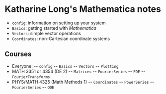 # Katharine Long's Mathematica notes

- `config`: information on setting up your system
- `Basics`: getting started with _Mathematica_
- `Vectors`: simple vector operations
- `Coordinates`: non-Cartesian coordinate systems

## Courses
- Everyone: 
-- `config`
-- `Basics`
-- `Vectors`
-- `Plotting`
- MATH 3351 or 4354 (DE 2)
-- `Matrices`
-- `FourierSeries`
-- `PDE`
-- `FourierTransforms`
- PHYS/MATH 4325 (Math Methods 1)
-- `Coordinates`
-- `PowerSeries`
-- `FourierSeries`
-- `ODE`
